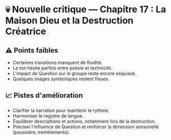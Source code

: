 # 💀 Nouvelle critique — Chapitre 17 : La Maison Dieu et la Destruction Créatrice

## ⚠️ Points faibles
- Certaines transitions manquent de fluidité.
- Le ton hésite parfois entre poésie et technicité.
- L'impact de Question sur le groupe reste encore esquissé.
- Quelques images symboliques restent floues.

## 📈 Pistes d'amélioration
- Clarifier la narration pour maintenir le rythme.
- Harmoniser le registre de langue.
- Équilibrer descriptions et actions, notamment lors de la destruction.
- Préciser l'influence de Question et renforcer la dimension sensorielle (poussière, tremblements).
